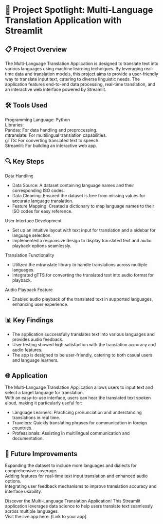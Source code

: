 # 🎯 Project Spotlight: Multi-Language Translation Application with Streamlit

## 📋 Project Overview
The Multi-Language Translation Application is designed to translate text into various languages using machine learning techniques. By leveraging real-time data and translation models, this project aims to provide a user-friendly way to translate input text, catering to diverse linguistic needs. The application features end-to-end data processing, real-time translation, and an interactive web interface powered by Streamlit.

## 🛠️ Tools Used 
Programming Language: Python <br>
Libraries:<br>
Pandas: For data handling and preprocessing.<br>
mtranslate: For multilingual translation capabilities.<br>
gTTS: For converting translated text to speech.<br>
Streamlit: For building an interactive web app.<br>

## 🔍 Key Steps

Data Handling<br>
* Data Source: A dataset containing language names and their corresponding ISO codes.<br>
* Data Cleaning: Ensured the dataset is free from missing values for accurate language translation.<br>
* Feature Mapping: Created a dictionary to map language names to their ISO codes for easy reference.<br>

User Interface Development<br>
* Set up an intuitive layout with text input for translation and a sidebar for language selection.<br>
* Implemented a responsive design to display translated text and audio playback options seamlessly.<br>

Translation Functionality<br>
* Utilized the mtranslate library to handle translations across multiple languages.<br>
* Integrated gTTS for converting the translated text into audio format for playback.<br>

Audio Playback Feature<br>
* Enabled audio playback of the translated text in supported languages, enhancing user experience.<br>

## 📊 Key Findings
* The application successfully translates text into various languages and provides audio feedback.<br>
* User testing showed high satisfaction with the translation accuracy and audio features.<br>
* The app is designed to be user-friendly, catering to both casual users and language learners.<br>

## 🌐 Application
The Multi-Language Translation Application allows users to input text and select a target language for translation.<br>
With an easy-to-use interface, users can hear the translated text spoken aloud, making it particularly useful for:<br>
* Language Learners: Practicing pronunciation and understanding translations in real time.<br>
* Travelers: Quickly translating phrases for communication in foreign countries.<br>
* Professionals: Assisting in multilingual communication and documentation.<br>

## 🔮 Future Improvements
Expanding the dataset to include more languages and dialects for comprehensive coverage.<br>
Adding features for real-time text input translation and enhanced audio options.<br>
Integrating user feedback mechanisms to improve translation accuracy and interface usability.<br>


Discover the Multi-Language Translation Application! This Streamlit application leverages data science to help users translate text seamlessly across multiple languages.<br>
Visit the live app here: [Link to your app].


